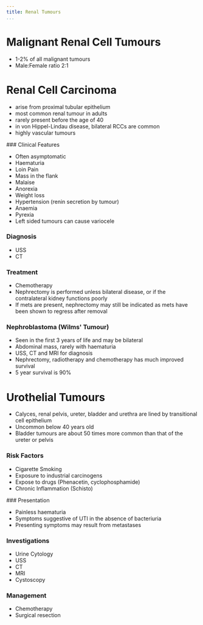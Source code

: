 ```yaml
---
title: Renal Tumours
...
```



# Malignant Renal Cell Tumours

- 1-2% of all malignant tumours
- Male:Female ratio 2:1

# Renal Cell Carcinoma

- arise from proximal tubular epithelium
- most common renal tumour in adults
- rarely present before the age of 40
- in von Hippel-Lindau disease, bilateral RCCs are common
- highly vascular tumours

### Clinical Features

- Often asymptomatic
- Haematuria
- Loin Pain
- Mass in the flank
- Malaise
- Anorexia
- Weight loss
- Hypertension (renin secretion by tumour)
- Anaemia
- Pyrexia
- Left sided tumours can cause variocele

### Diagnosis

- USS
- CT

### Treatment

- Chemotherapy
- Nephrectomy is performed unless bilateral disease, or if the contralateral kidney functions poorly
- If mets are present, nephrectomy may still be indicated as mets have been shown to regress after removal

### Nephroblastoma (Wilms' Tumour)

- Seen in the first 3 years of life and may be bilateral
- Abdominal mass, rarely with haematuria
- USS, CT and MRI for diagnosis
- Nephrectomy, radiotherapy and chemotherapy has much improved survival
- 5 year survival is 90%

# Urothelial Tumours

- Calyces, renal pelvis, ureter, bladder and urethra are lined by transitional cell epithelium
- Uncommon below 40 years old
- Bladder tumours are about 50 times more common than that of the ureter or pelvis

### Risk Factors

- Cigarette Smoking
- Exposure to industrial carcinogens
- Expose to drugs (Phenacetin, cyclophosphamide)
- Chronic Inflammation (Schisto)

### Presentation

- Painless haematuria
- Symptoms suggestive of UTI in the absence of bacteriuria
- Presenting symptoms may result from metastases

### Investigations

- Urine Cytology
- USS
- CT
- MRI
- Cystoscopy

### Management

- Chemotherapy
- Surgical resection
